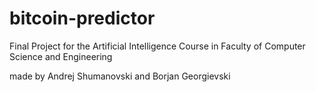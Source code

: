 # bitcoin-predictor
Final Project for the Artificial Intelligence Course in Faculty of Computer Science and Engineering

made by Andrej Shumanovski and Borjan Georgievski
